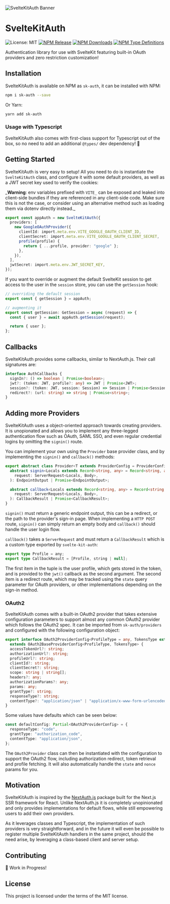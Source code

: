 ![SvelteKitAuth Banner](./res/banner.png)

# SvelteKitAuth

![License: MIT](https://img.shields.io/github/license/Jenyus-Org/graphql-utils)
[![NPM Release](https://img.shields.io/npm/v/sk-auth)](https://www.npmjs.com/package/sk-auth)
[![NPM Downloads](https://img.shields.io/npm/dw/sk-auth)](https://www.npmjs.com/package/sk-auth)
[![NPM Type Definitions](https://img.shields.io/npm/types/sk-auth)](https://www.npmjs.com/package/sk-auth)

Authentication library for use with SvelteKit featuring built-in OAuth providers and zero restriction customization!

## Installation

SvelteKitAuth is available on NPM as `sk-auth`, it can be installed with NPM:

```bash
npm i sk-auth --save
```

Or Yarn:

```bash
yarn add sk-auth
```

### Usage with Typescript

SvelteKitAuth also comes with first-class support for Typescript out of the box, so no need to add an additional `@types/` dev dependency! 🎉

## Getting Started

SvelteKitAuth is very easy to setup! All you need to do is instantiate the `SvelteKitAuth` class, and configure it with some default providers, as well as a JWT secret key used to verify the cookies:

_**Warning**: env variables prefixed with `VITE_` can be exposed and leaked into client-side bundles if they are referenced in any client-side code. Make sure this is not the case, or consider using an alternative method such as loading them via dotenv directly instead.\_

```ts
export const appAuth = new SvelteKitAuth({
  providers: [
    new GoogleOAuthProvider({
      clientId: import.meta.env.VITE_GOOGLE_OAUTH_CLIENT_ID,
      clientSecret: import.meta.env.VITE_GOOGLE_OAUTH_CLIENT_SECRET,
      profile(profile) {
        return { ...profile, provider: "google" };
      },
    }),
  ],
  jwtSecret: import.meta.env.JWT_SECRET_KEY,
});
```

If you want to override or augment the default SvelteKit session to get access to the user in the `session` store, you can use the `getSession` hook:

```ts
// overriding the default session
export const { getSession } = appAuth;

// augmenting it
export const getSession: GetSession = async (request) => {
  const { user } = await appAuth.getSession(request);

  return { user };
};
```

## Callbacks

SvelteKitAuth provides some callbacks, similar to NextAuth.js. Their call signatures are:

```ts
interface AuthCallbacks {
  signIn?: () => boolean | Promise<boolean>;
  jwt?: (token: JWT, profile?: any) => JWT | Promise<JWT>;
  session?: (token: JWT, session: Session) => Session | Promise<Session>;
  redirect?: (url: string) => string | Promise<string>;
}
```

## Adding more Providers

SvelteKitAuth uses a object-oriented approach towards creating providers. It is unopionated and allows you to implement any three-legged authentication flow such as OAuth, SAML SSO, and even regular credential logins by omitting the `signin()` route.

You can implement your own using the `Provider` base provider class, and by implementing the `signin()` and `callback()` methods:

```ts
export abstract class Provider<T extends ProviderConfig = ProviderConfig> {
  abstract signin<Locals extends Record<string, any> = Record<string, any>, Body = unknown>(
    request: ServerRequest<Locals, Body>,
  ): EndpointOutput | Promise<EndpointOutput>;

  abstract callback<Locals extends Record<string, any> = Record<string, any>, Body = unknown>(
    request: ServerRequest<Locals, Body>,
  ): CallbackResult | Promise<CallbackResult>;
}
```

`signin()` must return a generic endpoint output, this can be a redirect, or the path to the provider's sign-in page. When implementing a `HTTP POST` route, `signin()` can simply return an empty body and `callback()` should handle the user login flow.

`callback()` takes a `ServerRequest` and must return a `CallbackResult` which is a custom type exported by `svelte-kit-auth`:

```ts
export type Profile = any;
export type CallbackResult = [Profile, string | null];
```

The first item in the tuple is the user profile, which gets stored in the token, and is provided to the `jwt()` callback as the second argument. The second item is a redirect route, which may be tracked using the `state` query parameter for OAuth providers, or other implementations depending on the sign-in method.

### OAuth2

SvelteKitAuth comes with a built-in OAuth2 provider that takes extensive configuration parameters to support almost any common OAuth2 provider which follows the OAuth2 spec. It can be imported from `sk-auth/providers` and configured with the following configuration object:

```ts
export interface OAuth2ProviderConfig<ProfileType = any, TokensType extends OAuth2Tokens = any>
  extends OAuth2BaseProviderConfig<ProfileType, TokensType> {
  accessTokenUrl?: string;
  authorizationUrl?: string;
  profileUrl?: string;
  clientId?: string;
  clientSecret?: string;
  scope: string | string[];
  headers?: any;
  authorizationParams?: any;
  params: any;
  grantType?: string;
  responseType?: string;
  contentType?: "application/json" | "application/x-www-form-urlencoded";
}
```

Some values have defaults which can be seen below:

```ts
const defaultConfig: Partial<OAuth2ProviderConfig> = {
  responseType: "code",
  grantType: "authorization_code",
  contentType: "application/json",
};
```

The `OAuth2Provider` class can then be instantiated with the configuration to support the OAuth2 flow, including authorization redirect, token retrieval and profile fetching. It will also automatically handle the `state` and `nonce` params for you.

## Motivation

SvelteKitAuth is inspired by the [NextAuth.js](https://next-auth.js.org/) package built for the Next.js SSR framework for React. Unlike NextAuth.js it is completely unopinionated and only provides implementations for default flows, while still empowering users to add their own providers.

As it leverages classes and Typescript, the implementation of such providers is very straightforward, and in the future it will even be possible to register multiple SvelteKitAuth handlers in the same project, should the need arise, by leveraging a class-based client and server setup.

## Contributing

🚧 Work in Progress!

## License

This project is licensed under the terms of the MIT license.
